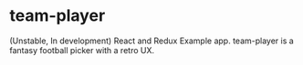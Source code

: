 # team-player
(Unstable, In development) React and Redux Example app.  team-player is a fantasy football picker with a retro UX.
